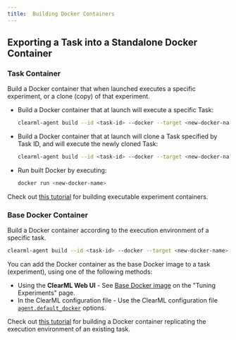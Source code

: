 ```yaml
---
title:  Building Docker Containers
---
```


## Exporting a Task into a Standalone Docker Container

### Task Container

Build a Docker container that when launched executes a specific experiment, or a clone (copy) of that experiment.

- Build a Docker container that at launch will execute a specific Task:

  ```bash
  clearml-agent build --id <task-id> --docker --target <new-docker-name> --entry-point reuse_task
  ```

- Build a Docker container that at launch will clone a Task specified by Task ID, and will execute the newly cloned Task:

  ```bash
  clearml-agent build --id <task-id> --docker --target <new-docker-name> --entry-point clone_task
  ```

- Run built Docker by executing:

  ```bash
  docker run <new-docker-name>
  ```

Check out [this tutorial](../guides/clearml_agent/executable_exp_containers.md) for building executable experiment 
containers.

### Base Docker Container

Build a Docker container according to the execution environment of a specific task.

```bash
clearml-agent build --id <task-id> --docker --target <new-docker-name>
```

You can add the Docker container as the base Docker image to a task (experiment), using one of the following methods:

- Using the **ClearML Web UI** - See [Base Docker image](../webapp/webapp_exp_tuning.md#base-docker-image) on the "Tuning
  Experiments" page.
- In the ClearML configuration file - Use the ClearML configuration file [`agent.default_docker`](../configs/clearml_conf.md#agentdefault_docker)
  options.

Check out [this tutorial](../guides/clearml_agent/exp_environment_containers.md) for building a Docker container 
replicating the execution environment of an existing task.